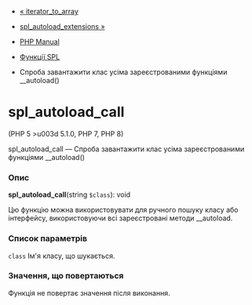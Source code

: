 - [« iterator_to_array](function.iterator-to-array.md)
- [spl_autoload_extensions »](function.spl-autoload-extensions.md)

- [PHP Manual](index.md)
- [Функції SPL](ref.spl.md)
- Спроба завантажити клас усіма зареєстрованими функціями
\_\_autoload()

# spl_autoload_call

(PHP 5 \>u003d 5.1.0, PHP 7, PHP 8)

spl_autoload_call — Спроба завантажити клас усіма зареєстрованими
функціями \_\_autoload()

### Опис

**spl_autoload_call**(string `$class`): void

Цю функцію можна використовувати для ручного пошуку класу або інтерфейсу,
використовуючи всі зареєстровані методи \_\_autoload.

### Список параметрів

`class`
Ім'я класу, що шукається.

### Значення, що повертаються

Функція не повертає значення після виконання.
